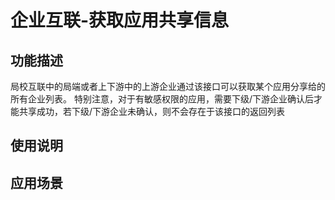 # 企业互联-获取应用共享信息
## 功能描述
局校互联中的局端或者上下游中的上游企业通过该接口可以获取某个应用分享给的所有企业列表。
特别注意，对于有敏感权限的应用，需要下级/下游企业确认后才能共享成功，若下级/下游企业未确认，则不会存在于该接口的返回列表
## 使用说明
## 应用场景
